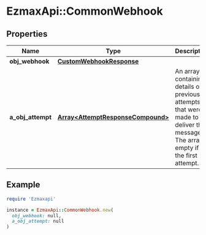 # EzmaxApi::CommonWebhook

## Properties

| Name | Type | Description | Notes |
| ---- | ---- | ----------- | ----- |
| **obj_webhook** | [**CustomWebhookResponse**](CustomWebhookResponse.md) |  |  |
| **a_obj_attempt** | [**Array&lt;AttemptResponseCompound&gt;**](AttemptResponseCompound.md) | An array containing details of previous attempts that were made to deliver the message. The array is empty if it&#39;s the first attempt. |  |

## Example

```ruby
require 'Ezmaxapi'

instance = EzmaxApi::CommonWebhook.new(
  obj_webhook: null,
  a_obj_attempt: null
)
```

